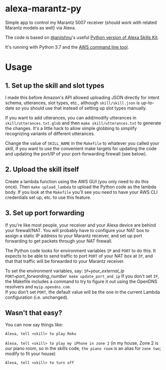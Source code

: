 # alexa-marantz-py

Simple app to control my Marantz 5007 receiver (should work with related
Marantz models as well) via Alexa.

The code is based on [@anjishnu](https://github.com/anjishnu)'s useful [Python version of Alexa Skills
Kit](https://github.com/anjishnu/ask-alexa-pykit). 

It's running with Python 3.7 and the [AWS command line tool](https://aws.amazon.com/cli/).

# Usage

## 1. Set up the skill and slot types

I made this before Amazon's API allowed uploading JSON directly for
intent schema, utterances, slot types, etc., although
`skill/skill.json` is up-to-date so you should use that instead of
setting up slot types manually. 

If you want to add utterances, you can add/modify utterances in `skill/utterances.txt.glob` and then
`make skill/utterances.txt` to generate the changes.  It's a little
hack to allow simple globbing to simplify recognizing variants of
different utterances.

Change the value of `SKILL_NAME` in the `Makefile` to whatever
you called your skill, if you want to use the convenient make targets
for updating the code and updating the port/IP of your port-forwarding
firewall (see below).

## 2. Upload the skill itself

Create a lambda function using the AWS GUI (you only need to do this
once).  Then `make upload_lambda` to upload the Python code as the
lambda body.  If you look at the `Makefile` you'll see you need to
have your AWS CLI credentials set up, etc. to use this feature.

## 3. Set up port forwarding

If you're like most people, your receiver and your Alexa device are
behind your firewall/NAT.  You will probably have to configure your NAT
box to assign a static IP address to your Marantz receiver, and set up
port forwarding to get packets through your NAT firewall.

The Python code looks for environment variables `IP` and `PORT` to do
this.  It expects to be able to send traffic to port `PORT` of your NAT
box at `IP`, and that that traffic will be forwarded to your Marantz
receiver.

To set the environment variables, say:
`IP=`*your_external_ip* `PORT=`*port_forwarding_number*` make update_port_and_ip`
If you don't set `IP`, the Makefile includes a command to try to
figure it out using the OpenDNS resolvers and `myip.opendns.com`.  
If you don't set `PORT`, the default value will be the one in the
current Lambda configuration (i.e. unchanged).

## Wasn't that easy?

You can now say things like:

`Alexa, tell <skill> to play Roku`

`Alexa, tell <skill> to play my iPhone in zone 2`  (in my house, Zone
2 is our piano room, so in the skills code, `the piano room` is an alias
for `zone two`; modify to fit your house)

`Alexa, tell <skill> to turn off`

